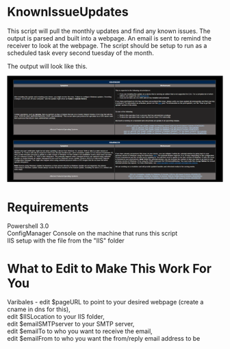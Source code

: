 # KnownIssueUpdates
This script will pull the monthly updates and find any known issues. The output is parsed and built into a webpage. An email is sent to remind the receiver to look at the webpage. The script should be setup to run as a scheduled task every second tuesday of the month. 


The output will look like this. <br/>


![Table Example](ExampleImages/Table.PNG?raw=true)


# Requirements
Powershell 3.0<br/>
ConfigManager Console on the machine that runs this script<br/>
IIS setup with the file from the "IIS" folder<br/>

# What to Edit to Make This Work For You
Varibales - edit $pageURL to point to your desired webpage (create a cname in dns for this), <br/>
            edit $IISLocation to your IIS folder, <br/>
            edit $emailSMTPserver to your SMTP server, <br/>
            edit $emailTo to who you want to receive the email, <br/>
            edit $emailFrom to who you want the from/reply email address to be <br/>
